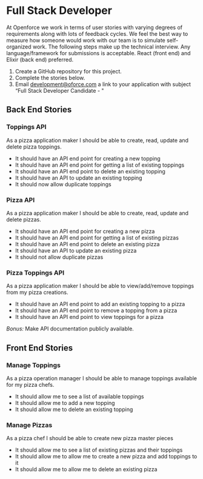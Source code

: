 # Full Stack Developer 

At Openforce we work in terms of user stories with varying degrees of requirements along with lots of feedback cycles.  We feel the best way to measure how someone would work with our team is to simulate self-organized work.  The following steps make up the technical interview. Any language/framework for submissions is acceptable. React (front end) and Elixir (back end) preferred.

1. Create a GitHub repository for this project.  
2. Complete the stories below.
3. Email development@oforce.com a link to your application with subject “Full Stack Developer Candidate - <your first name> <your last name>"


## Back End Stories

### Toppings API
As a pizza application maker I should be able to create, read, update and delete pizza toppings.
* It should have an API end point for creating a new topping
* It should have an API end point for getting a list of existing toppings
* It should have an API end point to delete an existing topping
* It should have an API to update an existing topping
* It should now allow duplicate toppings 

### Pizza API
As a pizza application maker I should be able to create, read, update and delete pizzas.
* It should have an API end point for creating a new pizza
* It should have an API end point for getting a list of existing pizzas
* It should have an API end point to delete an existing pizza
* It should have an API to update an existing pizza
* It should not allow duplicate pizzas

### Pizza Toppings API
As a pizza application maker I should be able to view/add/remove toppings from my pizza creations.
* It should have an API end point to add an existing topping to a pizza
* It should have an API end point to remove a topping from a pizza
* It should have an API end point to view toppings for a pizza

*Bonus:* Make API documentation publicly available.

## Front End Stories

### Manage Toppings
As a pizza operation manager I should be able to manage toppings available for my pizza chefs.
* It should allow me to see a list of available toppings
* It should allow me to add a new topping
* It should allow me to delete an existing topping

### Manage Pizzas
As a pizza chef I should be able to create new pizza master pieces
* It should allow me to see a list of existing pizzas and their toppings
* It should allow me to allow me to create a new pizza and add toppings to it
* It should allow me to allow me to delete an existing pizza
